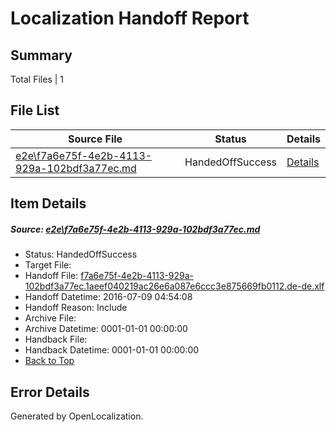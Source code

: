 # <a name='report-top'></a> Localization Handoff Report

## Summary
 Total Files | 1

## File List
 Source File | Status | Details 
 ----------- | ------ | ------- 
 [e2e\f7a6e75f-4e2b-4113-929a-102bdf3a77ec.md](https://github.com/OpenLocalizationTestOrg/oltest/blob/b8d359e4fb7c8290459855d2e66de31dbf8f7f28/e2e/f7a6e75f-4e2b-4113-929a-102bdf3a77ec.md) | HandedOffSuccess | [Details](#59fb0250308b0aac182c4fd5c4f875be6cf2d62b1)

## Item Details
##### <a name='59fb0250308b0aac182c4fd5c4f875be6cf2d62b1'></a> Source: [e2e\f7a6e75f-4e2b-4113-929a-102bdf3a77ec.md](https://github.com/OpenLocalizationTestOrg/oltest/blob/b8d359e4fb7c8290459855d2e66de31dbf8f7f28/e2e/f7a6e75f-4e2b-4113-929a-102bdf3a77ec.md)
* Status: HandedOffSuccess
* Target File: 
* Handoff File: [f7a6e75f-4e2b-4113-929a-102bdf3a77ec.1aeef040219ac26e6a087e6ccc3e875669fb0112.de-de.xlf](https://github.com/OpenLocalizationTestOrg/olhandoff-e2e/blob/3d9e161e398093b47e7583ae0573a0a581ab7974/ol-handoff/OpenLocalizationTestOrg/oltest-dede-fly/ci/ht/f7a6e75f-4e2b-4113-929a-102bdf3a77ec.1aeef040219ac26e6a087e6ccc3e875669fb0112.de-de.xlf)
* Handoff Datetime: 2016-07-09 04:54:08
* Handoff Reason: Include
* Archive File: 
* Archive Datetime: 0001-01-01 00:00:00
* Handback File: 
* Handback Datetime: 0001-01-01 00:00:00
* [Back to Top](#report-top)


## Error Details

Generated by OpenLocalization.
